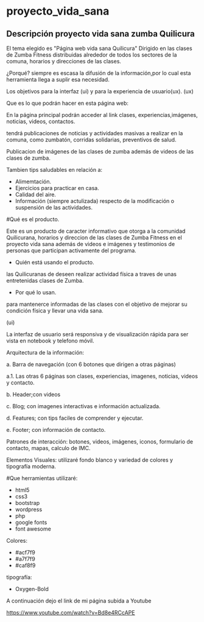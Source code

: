 # proyecto_vida_sana

## Descripción proyecto vida sana zumba Quilicura

El tema elegido es "Página web vida sana Quilicura" Dirigido en las clases de Zumba Fitness distribuidas alrededor de todos los sectores de la comuna, horarios y direcciones de las clases.

¿Porqué? siempre es escasa la difusión de la información,por lo cual esta herramienta llega a suplir esa necesidad.

Los objetivos para la interfaz (ui) y para la experiencia de usuario(ux).
(ux)

Que es lo que podrán hacer en esta página web:

En la página principal podrán acceder al link clases, experiencias,imágenes, noticias, videos, contactos.

tendrá publicaciones de noticias y actividades masivas a realizar en la comuna, como zumbatón, corridas solidarias, preventivos de salud.

Publicacion de imágenes de las clases de zumba además de videos de las clases de zumba.

Tambien tips saludables en relación a:

- Alimemtación.
- Ejercicios para practicar en casa.
- Calidad del aire.
- Información (siempre actulizada) respecto de la modificación o suspensión de las actividades.

#Qué es el producto.

Este es un producto de caracter informativo que otorga a la comunidad Quilicurana, horarios y direccion de las clases de Zumba Fitness en el proyecto vida sana además de videos e imágenes y testimonios de personas que participan activamente del programa.

- Quién está usando el producto.

las Quilicuranas de deseen realizar actividad física a traves de unas entretenidas clases de Zumba.

- Por qué lo usan.

para mantenerce informadas de las clases con el objetivo de mejorar su condición física y llevar una vida sana.

(ui)

La interfaz de usuario será responsiva y de visualización rápida para ser vista en notebook y telefono móvil.

Arquitectura de la información:

a. Barra de navegación (con 6 botones que dirigen a otras páginas)

a.1. Las otras 6 páginas son clases, experiencias, imagenes, noticias, videos y contacto. 

b. Header;con videos

c. Blog; con imagenes interactivas e información actualizada.

d. Features; con tips faciles de comprender y ejecutar.

e. Footer; con información de contacto.

Patrones de interacción: botones, videos, imágenes, iconos, formulario de contacto, mapas, calculo de IMC.

Elementos Visuales: utilizaré fondo blanco y variedad de colores y tipografía moderna.

#Que herramientas utilizaré:

- html5
- css3
- bootstrap
- wordpress
- php
- google fonts
- font awesome 

Colores:
- #acf7f9
- #a7f7f9
- #caf8f9

tipografía:

- Oxygen-Bold

A continuación dejo el link de mi página subida a Youtube

https://www.youtube.com/watch?v=Bd8e4RCcAPE



